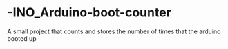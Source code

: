# -INO_Arduino-boot-counter
A small project that counts and stores the number of times that the arduino booted up
